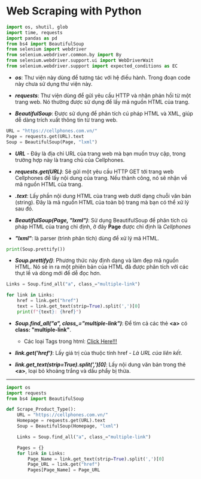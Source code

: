 # Web Scraping with Python

```python
import os, shutil, glob
import time, requests
import pandas as pd
from bs4 import BeautifulSoup
from selenium import webdriver
from selenium.webdriver.common.by import By
from selenium.webdriver.support.ui import WebDriverWait
from selenium.webdriver.support import expected_conditions as EC
```
- ***os***: Thư viện này dùng để tương tác với hệ điều hành. Trong đoạn code này chưa sử dụng thư viện này.

- ***requests***: Thư viện dùng để gửi yêu cầu HTTP và nhận phản hồi từ một trang web. Nó thường được sử dụng để lấy mã nguồn HTML của trang.

- ***BeautifulSoup***: Được sử dụng để phân tích cú pháp HTML và XML, giúp dễ dàng trích xuất thông tin từ trang web.

```python
URL = "https://cellphones.com.vn/"
Page = requests.get(URL).text 
Soup = BeautifulSoup(Page, "lxml")
```

- ***URL*** - Đây là địa chỉ URL của trang web mà bạn muốn truy cập, trong trường hợp này là trang chủ của Cellphones. 

- ***requests.get(URL)***: Sẽ gửi một yêu cầu HTTP GET tới trang web Cellphones để lấy nội dung của trang. Nếu thành công, nó sẽ nhận về mã nguồn HTML của trang.

- ***.text***: Lấy phần nội dung HTML của trang web dưới dạng chuỗi văn bản (string). Đây là mã nguồn HTML của toàn bộ trang mà bạn có thể xử lý sau đó.

- ***BeautifulSoup(Page, "lxml")***: Sử dụng BeautifulSoup để phân tích cú pháp HTML của trang chỉ định, ở đây **Page** được chỉ định là *Cellphones*   
  
- ***"lxml"***: là parser (trình phân tích) dùng để xử lý mã HTML.

```python
print(Soup.prettify()) 
```

- ***Soup.prettify()***: Phương thức này định dạng và làm đẹp mã nguồn HTML. Nó sẽ in ra một phiên bản của HTML đã được phân tích với các thụt lề và dòng mới để dễ đọc hơn.


```python
Links = Soup.find_all("a", class_="multiple-link")

for link in Links:
    href = link.get("href")
    text = link.get_text(strip=True).split(',')[0]
    print(f"{text}: {href}")
```

- ***Soup.find_all("a", class_="multiple-link")***: Để tìm cả các thẻ **\<a>** có **class: "multiple-link"**.

  -  Các loại Tags trong html: <a href="https://github.com/onsra520/Electronic-Products-Price-Analytics/blob/main/Document/Tags%20in%20HTML.md"> Click Here!!!</a>
  
- ***link.get('href')***: Lấy giá trị của thuộc tính href -  *Là URL của liên kết*.

- ***link.get_text(strip=True).split(',')[0]***: Lấy nội dung văn bản trong thẻ **\<a>**, loại bỏ khoảng trắng và dấu phẩy bị thừa.   

---
```python
import os
import requests
from bs4 import BeautifulSoup

def Scrape_Product_Type():
    URL = "https://cellphones.com.vn/" 
    Homepage = requests.get(URL).text
    Soup = BeautifulSoup(Homepage, "lxml")

    Links = Soup.find_all("a", class_="multiple-link")

    Pages = {}
    for link in Links:
        Page_Name = link.get_text(strip=True).split(',')[0]    
        Page_URL = link.get("href")
        Pages[Page_Name] = Page_URL  
```
